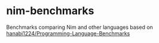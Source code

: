 # nim-benchmarks
Benchmarks comparing Nim and other languages based on [hanabi1224/Programming-Language-Benchmarks](https://github.com/hanabi1224/Programming-Language-Benchmarks)
